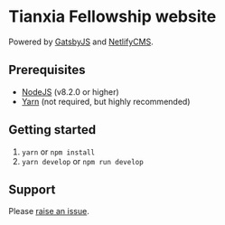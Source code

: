 # Tianxia Fellowship website

Powered by [GatsbyJS](https://www.gatsbyjs.org) and [NetlifyCMS](https://www.netlifycms.org).

## Prerequisites

- [NodeJS](https://nodejs.org) (v8.2.0 or higher)
- [Yarn](https://classic.yarnpkg.com/en/docs/install/) (not required, but highly recommended)

## Getting started

1. `yarn` or `npm install`
1. `yarn develop` or `npm run develop`

## Support

Please [raise an issue](https://github.com/olyism/tian-xia/issues).
